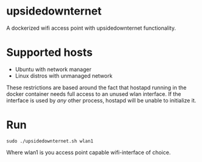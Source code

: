 # upsidedownternet
A dockerized wifi access point with upsidedownternet functionality.

# Supported hosts
 * Ubuntu with network manager
 * Linux distros with unmanaged network

These restrictions are based around the fact that hostapd running in the docker container needs full access to an unused wlan interface. If the interface is used by _any_ other process, hostapd will be unable to initialize it.

# Run
    sudo ./upsidedownternet.sh wlan1
Where wlan1 is you access point capable wifi-interface of choice.
    

